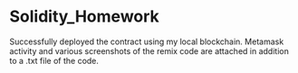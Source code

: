 # Solidity_Homework

Successfully deployed the contract using my local blockchain. Metamask activity and various screenshots of the remix code are attached in addition to a .txt file of the code. 
